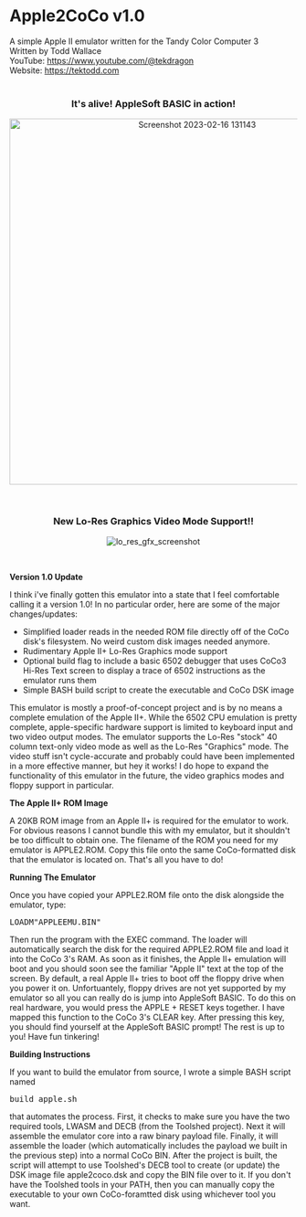 # Apple2CoCo v1.0
A simple Apple II emulator written for the Tandy Color Computer 3<br>
Written by Todd Wallace
<br>
YouTube: https://www.youtube.com/@tekdragon  
Website: https://tektodd.com<br><br>
<h3 align="center">It's alive! AppleSoft BASIC in action!</h3>
<p align="center">
  <img width="641" alt="Screenshot 2023-02-16 131143" src="https://user-images.githubusercontent.com/17234382/219452025-69a8fe24-284a-431e-b401-70d3daa60aec.png">
</p><br>
<h3 align="center">New Lo-Res Graphics Video Mode Support!!</h3>
<p align="center">
  <img alt="lo_res_gfx_screenshot" src="https://github.com/dragonbytes/Apple2CoCo/assets/17234382/2bc92184-7edc-485e-b29a-d30ce059675b">
</p>
<br>

**Version 1.0 Update**

I think i've finally gotten this emulator into a state that I feel comfortable calling it a version 1.0! In no particular order, here are some of the major changes/updates:
- Simplified loader reads in the needed ROM file directly off of the CoCo disk's filesystem. No weird custom disk images needed anymore.
- Rudimentary Apple II+ Lo-Res Graphics mode support
- Optional build flag to include a basic 6502 debugger that uses CoCo3 Hi-Res Text screen to display a trace of 6502 instructions as the emulator runs them
- Simple BASH build script to create the executable and CoCo DSK image

This emulator is mostly a proof-of-concept project and is by no means a complete emulation of the Apple II+. While the 6502 CPU emulation is pretty complete, apple-specific hardware support is limited to keyboard input and two video output modes. The emulator supports the Lo-Res "stock" 40 column text-only video mode as well as the Lo-Res "Graphics" mode. The video stuff isn't cycle-accurate and probably could have been implemented in a more effective manner, but hey it works! I do hope to expand the functionality of this emulator in the future, the video graphics modes and floppy support in particular.

**The Apple II+ ROM Image**

A 20KB ROM image from an Apple II+ is required for the emulator to work. For obvious reasons I cannot bundle this with my emulator, but it shouldn't be too difficult to obtain one. The filename of the ROM you need for my emulator is APPLE2.ROM. Copy this file onto the same CoCo-formatted disk that the emulator is located on. That's all you have to do!

**Running The Emulator**

Once you have copied your APPLE2.ROM file onto the disk alongside the emulator, type:
<pre>LOADM"APPLEEMU.BIN"</pre>
Then run the program with the EXEC command. The loader will automatically search the disk for the required APPLE2.ROM file and load it into the CoCo 3's RAM. As soon as it finishes, the Apple II+ emulation will boot and you should soon see the familiar "Apple II" text at the top of the screen. By default, a real Apple II+ tries to boot off the floppy drive when you power it on. Unfortuantely, floppy drives are not yet supported by my emulator so all you can really do is jump into AppleSoft BASIC. To do this on real hardware, you would press the APPLE + RESET keys together. I have mapped this function to the CoCo 3's CLEAR key. After pressing this key, you should find yourself at the AppleSoft BASIC prompt! The rest is up to you! Have fun tinkering!

**Building Instructions**

If you want to build the emulator from source, I wrote a simple BASH script named <pre>build_apple.sh</pre> that automates the process. First, it checks to make sure you have the two required tools, LWASM and DECB (from the Toolshed project). Next it will assemble the emulator core into a raw binary payload file. Finally, it will assemble the loader (which automatically includes the payload we built in the previous step) into a normal CoCo BIN. After the project is built, the script will attempt to use Toolshed's DECB tool to create (or update) the DSK image file apple2coco.dsk and copy the BIN file over to it. If you don't have the Toolshed tools in your PATH, then you can manually copy the executable to your own CoCo-foramtted disk using whichever tool you want.

